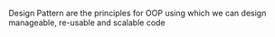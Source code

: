 Design Pattern are the principles for OOP using which we can design manageable, re-usable and scalable code


